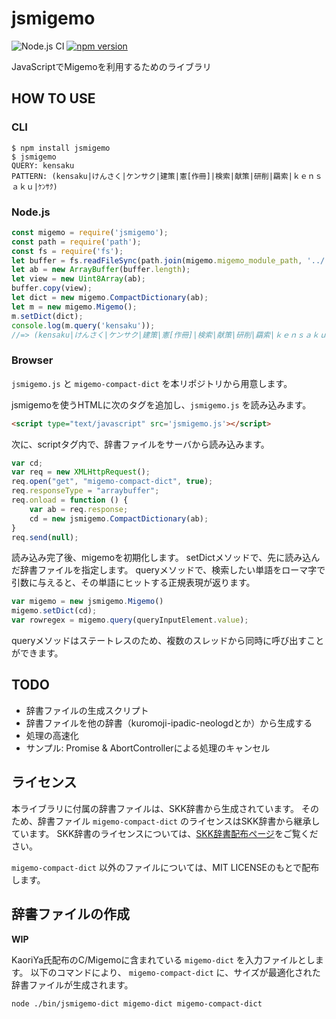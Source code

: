 # jsmigemo

![Node.js CI](https://github.com/oguna/jsmigemo/workflows/Node.js%20CI/badge.svg)
[![npm version](https://badge.fury.io/js/jsmigemo.svg)](https://badge.fury.io/js/jsmigemo)

JavaScriptでMigemoを利用するためのライブラリ

## HOW TO USE

### CLI

```
$ npm install jsmigemo
$ jsmigemo
QUERY: kensaku
PATTERN: (kensaku|けんさく|ケンサク|建策|憲[作冊]|検索|献策|研削|羂索|ｋｅｎｓａｋｕ|ｹﾝｻｸ)
```

### Node.js

```js
const migemo = require('jsmigemo');
const path = require('path');
const fs = require('fs');
let buffer = fs.readFileSync(path.join(migemo.migemo_module_path, '../../migemo-compact-dict'));
let ab = new ArrayBuffer(buffer.length);
let view = new Uint8Array(ab);
buffer.copy(view);
let dict = new migemo.CompactDictionary(ab);
let m = new migemo.Migemo();
m.setDict(dict);
console.log(m.query('kensaku'));
//=> (kensaku|けんさく|ケンサク|建策|憲[作冊]|検索|献策|研削|羂索|ｋｅｎｓａｋｕ|ｹﾝｻｸ)
```

### Browser

`jsmigemo.js` と `migemo-compact-dict` を本リポジトリから用意します。

jsmigemoを使うHTMLに次のタグを追加し、`jsmigemo.js` を読み込みます。

```html
<script type="text/javascript" src='jsmigemo.js'></script>
```

次に、scriptタグ内で、辞書ファイルをサーバから読み込みます。

```js
var cd;
var req = new XMLHttpRequest();
req.open("get", "migemo-compact-dict", true);
req.responseType = "arraybuffer";
req.onload = function () {
	var ab = req.response;
	cd = new jsmigemo.CompactDictionary(ab);
}
req.send(null);
```

読み込み完了後、migemoを初期化します。
setDictメソッドで、先に読み込んだ辞書ファイルを指定します。
queryメソッドで、検索したい単語をローマ字で引数に与えると、その単語にヒットする正規表現が返ります。

```js
var migemo = new jsmigemo.Migemo()
migemo.setDict(cd);
var rowregex = migemo.query(queryInputElement.value);
```

queryメソッドはステートレスのため、複数のスレッドから同時に呼び出すことができます。

## TODO
- 辞書ファイルの生成スクリプト
- 辞書ファイルを他の辞書（kuromoji-ipadic-neologdとか）から生成する
- 処理の高速化
- サンプル: Promise & AbortControllerによる処理のキャンセル

## ライセンス
本ライブラリに付属の辞書ファイルは、SKK辞書から生成されています。
そのため、辞書ファイル `migemo-compact-dict` のライセンスはSKK辞書から継承しています。
SKK辞書のライセンスについては、[SKK辞書配布ページ](http://openlab.ring.gr.jp/skk/wiki/wiki.cgi?page=SKK%BC%AD%BD%F1)をご覧ください。

`migemo-compact-dict` 以外のファイルについては、MIT LICENSEのもとで配布します。

## 辞書ファイルの作成

**WIP**

KaoriYa氏配布のC/Migemoに含まれている `migemo-dict` を入力ファイルとします。
以下のコマンドにより、 `migemo-compact-dict` に、サイズが最適化された辞書ファイルが生成されます。

```
node ./bin/jsmigemo-dict migemo-dict migemo-compact-dict
```